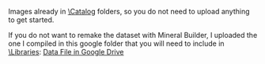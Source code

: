 Images already in [\Catalog](https://github.com/laurajohann/Mineral-Fluorescence-Prediction-/tree/main/Catalog) folders, so you do not need to upload anything to get started.

If you do not want to remake the dataset with Mineral Builder, I uploaded the one I compiled in this google folder that you will need to include in [\Libraries](https://github.com/laurajohann/Mineral-Fluorescence-Prediction-/tree/main/Libraries):
[Data File in Google Drive](https://drive.google.com/file/d/1Mdz8Hc67Kn9Asl2XjZ6YMOjcZa615uMx/view?usp=drive_link)
